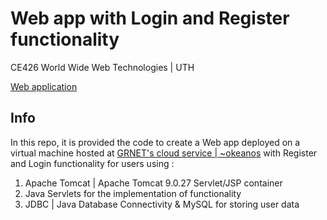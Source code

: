 # Web app with Login and Register functionality

CE426 World Wide Web Technologies | UTH

[Web application](http://83.212.111.93:8080/estamos)

## Info
In this repo, it is provided the code to create a Web app deployed on a virtual machine hosted at [GRNET's cloud service | ~okeanos](https://okeanos.grnet.gr) with Register and Login functionality for users using :

 1. Apache Tomcat | Apache Tomcat 9.0.27 Servlet/JSP container
 2. Java Servlets for the implementation of functionality
 3. JDBC | Java Database Connectivity & MySQL for storing user data
